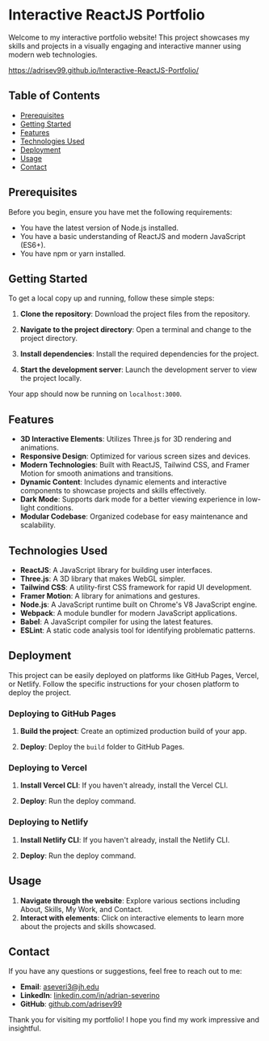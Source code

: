 # Interactive ReactJS Portfolio

Welcome to my interactive portfolio website! This project showcases my skills and projects in a visually engaging and interactive manner using modern web technologies.

https://adrisev99.github.io/Interactive-ReactJS-Portfolio/

## Table of Contents

- [Prerequisites](#prerequisites)
- [Getting Started](#getting-started)
- [Features](#features)
- [Technologies Used](#technologies-used)
- [Deployment](#deployment)
- [Usage](#usage)
- [Contact](#contact)

## Prerequisites

Before you begin, ensure you have met the following requirements:

- You have the latest version of Node.js installed.
- You have a basic understanding of ReactJS and modern JavaScript (ES6+).
- You have npm or yarn installed.

## Getting Started

To get a local copy up and running, follow these simple steps:

1. **Clone the repository**: Download the project files from the repository.

2. **Navigate to the project directory**: Open a terminal and change to the project directory.

3. **Install dependencies**: Install the required dependencies for the project.

4. **Start the development server**: Launch the development server to view the project locally.

Your app should now be running on `localhost:3000`.

## Features

- **3D Interactive Elements**: Utilizes Three.js for 3D rendering and animations.
- **Responsive Design**: Optimized for various screen sizes and devices.
- **Modern Technologies**: Built with ReactJS, Tailwind CSS, and Framer Motion for smooth animations and transitions.
- **Dynamic Content**: Includes dynamic elements and interactive components to showcase projects and skills effectively.
- **Dark Mode**: Supports dark mode for a better viewing experience in low-light conditions.
- **Modular Codebase**: Organized codebase for easy maintenance and scalability.

## Technologies Used

- **ReactJS**: A JavaScript library for building user interfaces.
- **Three.js**: A 3D library that makes WebGL simpler.
- **Tailwind CSS**: A utility-first CSS framework for rapid UI development.
- **Framer Motion**: A library for animations and gestures.
- **Node.js**: A JavaScript runtime built on Chrome's V8 JavaScript engine.
- **Webpack**: A module bundler for modern JavaScript applications.
- **Babel**: A JavaScript compiler for using the latest features.
- **ESLint**: A static code analysis tool for identifying problematic patterns.

## Deployment

This project can be easily deployed on platforms like GitHub Pages, Vercel, or Netlify. Follow the specific instructions for your chosen platform to deploy the project.

### Deploying to GitHub Pages

1. **Build the project**: Create an optimized production build of your app.

2. **Deploy**: Deploy the `build` folder to GitHub Pages.

### Deploying to Vercel

1. **Install Vercel CLI**: If you haven't already, install the Vercel CLI.

2. **Deploy**: Run the deploy command.

### Deploying to Netlify

1. **Install Netlify CLI**: If you haven't already, install the Netlify CLI.

2. **Deploy**: Run the deploy command.

## Usage

1. **Navigate through the website**: Explore various sections including About, Skills, My Work, and Contact.
2. **Interact with elements**: Click on interactive elements to learn more about the projects and skills showcased.

## Contact

If you have any questions or suggestions, feel free to reach out to me:

- **Email**: aseveri3@jh.edu
- **LinkedIn**: [linkedin.com/in/adrian-severino](https://linkedin.com/in/adrian-severino)
- **GitHub**: [github.com/adrisev99](https://github.com/adrisev99)

Thank you for visiting my portfolio! I hope you find my work impressive and insightful.


